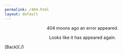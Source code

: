 ```yaml
---
permalink: /404.html
layout: default
---
```

<style>
.center {
  text-align: center;
  }
</style>
<p class="center">404 moons ago an error appeared.</p>
<p class="center">Looks like it has appeared again.</p>
<p>[Back](./)</p>
